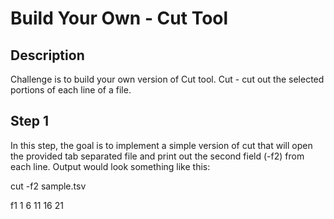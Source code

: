 # Build Your Own - Cut Tool

## Description

Challenge is to build your own version of Cut tool.
Cut - cut out the selected portions of each line of a file.

## Step 1

In this step, the goal is to implement a simple version of cut that will open the provided tab separated file and print out the second field (-f2) from each line. 
Output would look something like this:

cut -f2 sample.tsv

f1
1
6
11
16
21
